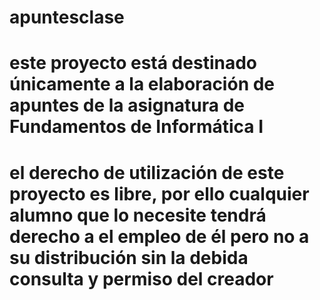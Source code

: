 # apuntesclase
# este proyecto está destinado únicamente a la elaboración de apuntes de la asignatura de Fundamentos de Informática I
# el derecho de utilización de este proyecto es libre, por ello cualquier alumno que lo necesite tendrá derecho a el empleo de él pero no a su distribución sin la debida consulta y permiso del creador
